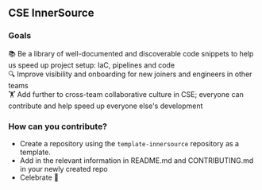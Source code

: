 ## CSE InnerSource

### Goals
📚 Be a library of well-documented and discoverable code snippets to help us speed up project setup: IaC, pipelines and code \
🔍 Improve visibility and onboarding for new joiners and engineers in other teams \
🏋️ Add further to cross-team collaborative culture in CSE; everyone can contribute and help speed up everyone else's development

### How can you contribute?
* Create a repository using the `template-innersource` repository as a template.
* Add in the relevant information in README.md and CONTRIBUTING.md in your newly created repo
* Celebrate 🎉
